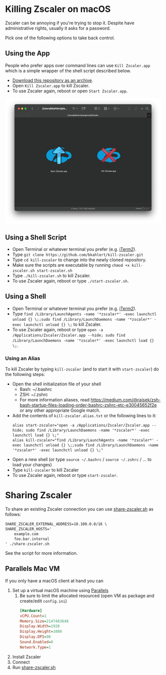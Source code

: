 # Killing Zscaler on macOS

Zscaler can be annoying if you're trying to stop it. Despite have administrative rights, usually it asks for a password.

Pick one of the following options to take back control.

## Using the App

People who prefer apps over command lines can use
`Kill Zscaler.app` which is a simple wrapper of the shell script described below.

- [Download this repository as an archive](https://github.com/bkahlert/kill-zscaler/archive/refs/heads/main.zip).
- Open `Kill Zscaler.app` to kill Zscaler.
- To use Zscaler again, reboot or open `Start Zscaler.app`.

![Kill Zscaler and Start Zscaler app](apps.png)

## Using a Shell Script

- Open Terminal or whatever terminal you prefer (e.g. [iTerm2](https://iterm2.com/)).
- Type `git clone https://github.com/bkahlert/kill-zscaler.git`
- Type `cd kill-zscaler` to change into the newly cloned repository.
- Make sure the scripts are executable by running `chmod +x kill-zscaler.sh start-zscaler.sh`
- Type `./kill-zscaler.sh` to kill Zscaler.
- To use Zscaler again, reboot or type `./start-zscaler.sh`.

## Using a Shell

- Open Terminal or whatever terminal you prefer (e.g. [iTerm2](https://iterm2.com/)).
- Type `find /Library/LaunchAgents -name '*zscaler*' -exec launchctl unload {} \;;sudo find /Library/LaunchDaemons -name '*zscaler*' -exec launchctl unload {} \;`
to kill Zscaler.
- To use Zscaler again, reboot or
  type `open -a /Applications/Zscaler/Zscaler.app --hide; sudo find /Library/LaunchDaemons -name '*zscaler*' -exec launchctl load {} \;`.

### Using an Alias

To kill Zscaler by typing `kill-zscaler` (and to start it with `start-zscaler`) do the following steps:

- Open the shell initialization file of your shell
  - Bash: ~/.bashrc
  - ZSH: ~/.zshrc
  - For more information aliases, read https://medium.com/@rajsek/zsh-bash-startup-files-loading-order-bashrc-zshrc-etc-e30045652f2e or any other appropriate Google
    match.
- Add the contents of `kill-zscaler.alias.txt` or the following lines to it:
  ```shell
  alias start-zscaler="open -a /Applications/Zscaler/Zscaler.app --hide; sudo find /Library/LaunchDaemons -name '*zscaler*' -exec launchctl load {} \;"
  alias kill-zscaler="find /Library/LaunchAgents -name '*zscaler*' -exec launchctl unload {} \;;sudo find /Library/LaunchDaemons -name '*zscaler*' -exec launchctl unload {} \;"
  ```
- Open a new shell (or type `source ~/.bashrc` / `source ~/.zshrc` / … to load your changes)
- Type `kill-zscaler` to kill Zscaler
- To use Zscaler again, reboot or type `start-zscaler`.


# Sharing Zscaler

To share an existing Zscaler connection you can use [share-zscaler.sh](share-zscaler.sh) as follows:
```shell
SHARE_ZSCALER_EXTERNAL_ADDRESS=10.100.0.0/16 \
SHARE_ZSCALER_HOSTS='
    example.com
    foo.bar.internal
' ./share-zscaler.sh
```

See the script for more information.

## Parallels Mac VM

If you only have a macOS client at hand you can 
1. Set up a virtual macOS machine using [Parallels](https://www.parallels.com/pd/virtual-machines-for-mac)
   1. Be sure to limit the allocated resourced (open VM as package and create/edit `config.ini`)  
      ```ini
      [Hardware]
      vCPU.Count=1
      Memory.Size=2147483648
      Display.Width=1920
      Display.Height=1080
      Display.DPI=96
      Sound.Enabled=0
      Network.Type=1
      ```
2. Install Zscaler
3. Connect
4. Run [share-zscaler.sh](share-zscaler.sh)
